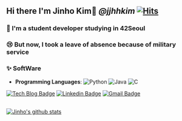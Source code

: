 ## Hi there I'm Jinho Kim👋 ***@jjhhkim*** [![Hits](https://hits.seeyoufarm.com/api/count/incr/badge.svg?url=https%3A%2F%2Fgithub.com%2Fkimjinho1)](https://hits.seeyoufarm.com)

<!--
[![Solved.ac
프로필](http://mazassumnida.wtf/api/v2/generate_badge?boj=jjhhkim)](https://solved.ac/jjhhkim)

[![jinhokim's 42 stats](https://badge42.herokuapp.com/api/stats/jinhokim)](https://github.com/JaeSeoKim/badge42)  
-->

### 🔭 I'm a student developer studying in 42Seoul

### 😢 But now, I took a leave of absence because of military service

<!-- ### 🚀 i'm currently interested in data engineering... -->
<!-- ### 😄 You can check my CV [here](https://www.notion.so/Jinho-Kim-b84a37e6fa414a0593d2d6d42e854370)   -->

<!--
### 🎓 Education  
* Undergraduate student in Dept. of Electronics Engineering, Incheon National University (2017.03 ~)  
* Expected date of graduation: 2023.02

<img src="https://img.shields.io/badge/PyTorch-EE4C2C?style=flat-square&logo=PyTorch&logoColor=white"/></a>
-->


### ✨ SoftWare
* **Programming Languages**: 
![Python](https://img.shields.io/badge/python-%2314354C.svg?style=flat-square&logo=python&logoColor=white)
![Java](https://img.shields.io/badge/java-%23ED8B00.svg?style=flat-square&logo=java&logoColor=white)
![C](https://img.shields.io/badge/c-%2300599C.svg?style=flat-square&logo=c&logoColor=white)
<!-- * **Framework**:  -->
<!-- ![Flask](https://img.shields.io/badge/flask-%23000.svg?style=flat-square&logo=flask&logoColor=white)
![Keras](https://img.shields.io/badge/Keras-%23D00000.svg?style=flat-square&logo=Keras&logoColor=white) -->
<!-- ![OpenCV](https://img.shields.io/badge/opencv-%23white.svg?style=flat-square&logo=opencv&logoColor=white) -->
<!-- * **Version control:**: 
![Git](https://img.shields.io/badge/git-%23F05033.svg?style=flat-square&logo=git&logoColor=white)
![Docker](https://img.shields.io/badge/docker-%230db7ed.svg?style=flat-square&logo=docker&logoColor=white)
* **Cloud**:
![AWS](https://img.shields.io/badge/AWS-%23FF9900.svg?style=flat-square&logo=amazon-aws&logoColor=white)
![Firebase](https://img.shields.io/badge/firebase-%23039BE5.svg?style=flat-square&logo=firebase)
* **IDEs/Editors**:
![Visual Studio Code](https://img.shields.io/badge/VisualStudioCode-0078d7.svg?style=flat-square&logo=visual-studio-code&logoColor=white)
![IntelliJ IDEA](https://img.shields.io/badge/IntelliJIDEA-000000.svg?style=flat-square&logo=intellij-idea&logoColor=white)
![Vim](https://img.shields.io/badge/VIM-%2311AB00.svg?style=flat-square&logo=vim&logoColor=white)
* **OS**: 
![Windows 10](https://img.shields.io/badge/Windows-0078D6?style=flat-square&logo=windows&logoColor=white)
![Linux](https://img.shields.io/badge/Linux-FCC624?style=flat-square&logo=linux&logoColor=black)
![Ubuntu](https://img.shields.io/badge/Ubuntu-E95420?style=flat-square&logo=ubuntu&logoColor=white)
* **Other**: 
![Raspberry Pi](https://img.shields.io/badge/-RaspberryPi-C51A4A?style=flat-square&logo=Raspberry-Pi)
![Arduino](https://img.shields.io/badge/-Arduino-00979D?style=flat-square&logo=Arduino&logoColor=white)
 -->

[![Tech Blog Badge](http://img.shields.io/badge/-Tech%20blog-black?style=flat-square&logo=github&link=https://jinho-study.tistory.com//)](https://jinho-study.tistory.com//) [![Linkedin Badge](https://img.shields.io/badge/-LinkedIn-blue?style=flat-square&logo=Linkedin&logoColor=white&link=https://www.linkedin.com/in/jinho-kim-a08452191/)](https://www.linkedin.com/in/jinho-kim-a08452191/) [![Gmail Badge](https://img.shields.io/badge/-Gmail-d14836?style=flat-square&logo=Gmail&logoColor=white&link=mailto:dlfhgk62@gmail.com)](mailto:dlfhgk62@gmail.com)
<br></br>  

[![Jinho's github stats](https://github-readme-stats.vercel.app/api?username=kimjinho1&show_icons=true)](https://github.com/anuraghazra/github-readme-stats)  
<!-- [![Top Langs](https://github-readme-stats.vercel.app/api/top-langs/?username=kimjinho1&layout=compact)](https://github.com/anuraghazra/github-readme-stats) -->


<!-- 
[![Instagram Badge](https://img.shields.io/badge/-Instagram-dd2a7b?style=flat-square&logo=instagram&logoColor=white&link=https://www.instagram.com/jinho.v2//)](https://www.instagram.com/jinho.v2/)
- 🔭 I’m currently working on ...
- 🌱 I’m currently learning ...
- 👯 I’m looking to collaborate on ...
- 🤔 I’m looking for help with ...
- 💬 Ask me about ...
- 📫 How to reach me: ...
- 😄 Pronouns: ...
- ⚡ Fun fact: ...
-->
